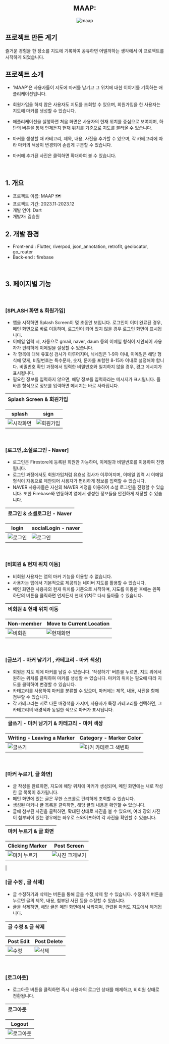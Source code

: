 <div align="center">
<h2>MAAP:</h2>

![maap](https://github.com/so0ng0970/map_marking/assets/108356773/278190f0-9cd9-4d81-ad11-8fc7490bdbfe)

</div>

## 프로젝트 만든 계기

즐거운 경험을 한 장소를 지도에 기록하여 공유하면 어떨까하는 생각에서 이 프로젝트를 시작하게 되었습니다.
<br>

## 프로젝트 소개

- 'MAAP'은 사용자들이 지도에 마커를 남기고 그 위치에 대한 이야기를 기록하는 애플리케이션입니다.
- 회원가입을 하지 않은 사용자도 지도를 조회할 수 있으며, 회원가입을 한 사용자는 지도에 마커를 생성할 수 있습니다.
- 애플리케이션을 실행하면 처음 화면은 사용자의 현재 위치를 중심으로 보여지며, 하단의 버튼을 통해 언제든지 현재 위치를 기준으로 지도를 불러올 수 있습니다.
- 마커를 생성할 때 카테고리, 제목, 내용, 사진을 추가할 수 있으며, 각 카테고리에 따라 마커의 색상이 변경되어 손쉽게 구분할 수 있습니다.
- 마커에 추가된 사진은 클릭하면 확대하여 볼 수 있습니다.

  <br>

## 1. 개요

- 프로젝트 이름: MAAP 🗺️ 
- 프로젝트 기간: 2023.11-2023.12
- 개발 언어: Dart
- 개발자: 김승원
  <br>

## 2. 개발 환경

- Front-end : Flutter, riverpod, json_annotation, retrofit, geolocator, go_router
- Back-end : firebase


<br>

## 3. 페이지별 기능

<br>

### [SPLASH 화면 & 회원가입]

- 앱을 시작하면 Splash Screen이 몇 초동안 보입니다. 로그인이 이미 완료된 경우, 메인 화면으로 바로 이동하며, 로그인이 되어 있지 않을 경우 로그인 화면이 표시됩니다.
- 이메일 입력 시, 자동으로 gmail, naver, daum 등의 이메일 형식이 제안되어 사용자가 편리하게 이메일을 설정할 수 있습니다.
- 각 항목에 대해 유효성 검사가 이루어지며, 닉네임은 1-9자 이내, 이메일은 해당 형식에 맞게, 비밀번호는 특수문자, 숫자, 문자를 포함한 8-15자 이내로 설정해야 합니다. 비밀번호 확인 과정에서 입력한 비밀번호와 일치하지 않을 경우, 경고 메시지가 표시됩니다.
- 필요한 정보를 입력하지 않으면, 해당 정보를 입력하라는 메시지가 표시됩니다. 올바른 형식으로 정보를 입력하면 메시지는 바로 사라집니다.

| Splash Screen & 회원가입 |
| ----------------- |

| splash | sign |
|----------|----------|
|![시작화면](https://github.com/so0ng0970/map_marking/assets/108356773/7366204a-6094-46d6-b367-70f7b46de71e)|![회원가입](https://github.com/so0ng0970/map_marking/assets/108356773/bd6ddfb8-3e48-4441-a33f-4eb0894f850e)|


<br>

### [로그인,소셜로그인 - Naver]

- 로그인은 Firestore에 등록된 회원만 가능하며, 이메일과 비밀번호를 이용하여 진행됩니다.
- 로그인 과정에서도 회원가입처럼 유효성 검사가 이루어지며, 이메일 입력 시 이메일 형식이 자동으로 제안되어 사용자가 편리하게 정보를 입력할 수 있습니다.
- NAVER 사용자들은 자신의 NAVER 계정을 이용하여 소셜 로그인을 진행할 수 있습니다. 또한 Firebase와 연동하여 앱에서 생성한 정보들을 안전하게 저장할 수 있습니다.

| 로그인 & 소셜로그인 - Naver |
| ----------------- |

| login | socialLogin - naver |
|----------|----------|
|![로그인](https://github.com/so0ng0970/map_marking/assets/108356773/2ef1f775-f7eb-43a3-bfd5-e38d6b5eeea4)|![로그인](https://github.com/so0ng0970/map_marking/assets/108356773/2ef1f775-f7eb-43a3-bfd5-e38d6b5eeea4)|
<br>

### [비회원 & 현재 위치 이동]

- 비회원 사용자는 앱의 마커 기능을 이용할 수 없습니다.
- 사용자는 앱에서 기본적으로 제공되는 네이버 지도를 활용할 수 있습니다.
- 메인 화면은 사용자의 현재 위치를 기준으로 시작하며, 지도를 이동한 후에는 왼쪽 하단의 버튼을 클릭하면 언제든지 현재 위치로 다시 돌아올 수 있습니다.

| 비회원 & 현재 위치 이동 |
| ----------------- |

| Non-member | Move to Current Location |
|----------|----------|
|![비회원](https://github.com/so0ng0970/map_marking/assets/108356773/c0b8adbc-35b7-4110-87d7-75deee5cf5c2)|![현재화면](https://github.com/so0ng0970/map_marking/assets/108356773/b02a4011-b22e-48ab-9529-646a6d452542)|
<br>

### [글쓰기 - 마커 남기기 , 카테고리 - 마커 색상]  

- 회원은 지도 위에 마커를 남길 수 있습니다. '작성하기' 버튼을 누르면, 지도 위에서 원하는 위치를 클릭하여 마커를 생성할 수 있습니다. 마커의 위치는 필요에 따라 지도를 클릭하여 변경할 수 있습니다.
- 카테고리를 사용하여 마커를 분류할 수 있으며, 마커에는 제목, 내용, 사진을 함께 첨부할 수 있습니다.
- 각 카테고리는 서로 다른 배경색을 가지며, 사용자가 특정 카테고리를 선택하면, 그 카테고리의 배경색과 동일한 색으로 마커가 표시됩니다.

| 글쓰기 - 마커 남기기 & 카테고리 - 마커 색상 |
| ----------------- |

| Writing - Leaving a Marker | Category - Marker Color |
|----------|----------|
|![글쓰기](https://github.com/so0ng0970/map_marking/assets/108356773/61c73f66-cc2c-4315-a449-d8fb5dace418)|![마커 카테로그 색변화](https://github.com/so0ng0970/map_marking/assets/108356773/4a1a34e4-304a-4e4b-941a-4b7c07a232d7)|
<br>

### [마커 누르기, 글 화면]  

- 글 작성을 완료하면, 지도에 해당 위치에 마커가 생성되며, 메인 화면에는 새로 작성한 글 목록이 추가됩니다.
- 메인 화면에 있는 글은 무한 스크롤로 편리하게 조회할 수 있습니다.
- 생성된 마커나 글 목록을 클릭하면, 해당 글의 내용을 확인할 수 있습니다.
- 글에 첨부된 사진을 클릭하면, 확대된 상태로 사진을 볼 수 있으며, 여러 장의 사진이 첨부되어 있는 경우에는 좌우로 스와이프하여 각 사진을 확인할 수 있습니다.

| 마커 누르기 & 글 화면 |
| ----------------- |

| Clicking Marker | Post Screen |
|----------|----------|
|![마커 누르기](https://github.com/so0ng0970/map_marking/assets/108356773/203e7fcb-37de-41be-9182-7b70906b9da4)|![사진 크게보기](https://github.com/so0ng0970/map_marking/assets/108356773/08c3fd15-1655-4991-8516-e797058c1110)
|
<br>

### [글 수정 , 글 삭제]  

- 글 수정하기과 삭제는 버튼을 통해 글을 수정,삭제 할 수 있습니다. 수정하기 버튼을 누르면 글의 제목, 내용, 첨부된 사진 등을 수정할 수 있습니다.
- 글을 삭제하면, 해당 글은 메인 화면에서 사라지며, 관련된 마커도 지도에서 제거됩니다.

| 글 수정 & 글 삭제 |
| ----------------- 

| Post Edit | Post Delete |
|----------|----------|
|![수정](https://github.com/so0ng0970/map_marking/assets/108356773/e1d4b8fc-0048-4b8a-a5f5-332ddc2f23a9)|![삭제](https://github.com/so0ng0970/map_marking/assets/108356773/64e4394d-ea9b-41c3-bad9-67345f98131a)|
<br>

### [로그아웃]  

- 로그아웃 버튼을 클릭하면 즉시 사용자의 로그인 상태를 해제하고, 비회원 상태로 전환됩니다.

| 로그아웃 |
| ----------------- |

| Logout |
|----------|
|![로그아웃](https://github.com/so0ng0970/map_marking/assets/108356773/b1c04afe-3c5b-4a64-88db-760858320a91)|
<br>
